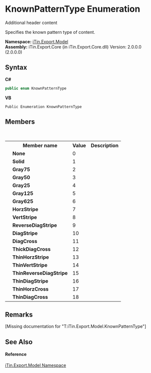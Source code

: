 # KnownPatternType Enumeration
Additional header content 

Specifies the known pattern type of content.

**Namespace:**&nbsp;<a href="N_iTin_Export_Model">iTin.Export.Model</a><br />**Assembly:**&nbsp;iTin.Export.Core (in iTin.Export.Core.dll) Version: 2.0.0.0 (2.0.0.0)

## Syntax

**C#**<br />
``` C#
public enum KnownPatternType
```

**VB**<br />
``` VB
Public Enumeration KnownPatternType
```


## Members
&nbsp;<table><tr><th></th><th>Member name</th><th>Value</th><th>Description</th></tr><tr><td /><td target="F:iTin.Export.Model.KnownPatternType.None">**None**</td><td>0</td><td /></tr><tr><td /><td target="F:iTin.Export.Model.KnownPatternType.Solid">**Solid**</td><td>1</td><td /></tr><tr><td /><td target="F:iTin.Export.Model.KnownPatternType.Gray75">**Gray75**</td><td>2</td><td /></tr><tr><td /><td target="F:iTin.Export.Model.KnownPatternType.Gray50">**Gray50**</td><td>3</td><td /></tr><tr><td /><td target="F:iTin.Export.Model.KnownPatternType.Gray25">**Gray25**</td><td>4</td><td /></tr><tr><td /><td target="F:iTin.Export.Model.KnownPatternType.Gray125">**Gray125**</td><td>5</td><td /></tr><tr><td /><td target="F:iTin.Export.Model.KnownPatternType.Gray625">**Gray625**</td><td>6</td><td /></tr><tr><td /><td target="F:iTin.Export.Model.KnownPatternType.HorzStripe">**HorzStripe**</td><td>7</td><td /></tr><tr><td /><td target="F:iTin.Export.Model.KnownPatternType.VertStripe">**VertStripe**</td><td>8</td><td /></tr><tr><td /><td target="F:iTin.Export.Model.KnownPatternType.ReverseDiagStripe">**ReverseDiagStripe**</td><td>9</td><td /></tr><tr><td /><td target="F:iTin.Export.Model.KnownPatternType.DiagStripe">**DiagStripe**</td><td>10</td><td /></tr><tr><td /><td target="F:iTin.Export.Model.KnownPatternType.DiagCross">**DiagCross**</td><td>11</td><td /></tr><tr><td /><td target="F:iTin.Export.Model.KnownPatternType.ThickDiagCross">**ThickDiagCross**</td><td>12</td><td /></tr><tr><td /><td target="F:iTin.Export.Model.KnownPatternType.ThinHorzStripe">**ThinHorzStripe**</td><td>13</td><td /></tr><tr><td /><td target="F:iTin.Export.Model.KnownPatternType.ThinVertStripe">**ThinVertStripe**</td><td>14</td><td /></tr><tr><td /><td target="F:iTin.Export.Model.KnownPatternType.ThinReverseDiagStripe">**ThinReverseDiagStripe**</td><td>15</td><td /></tr><tr><td /><td target="F:iTin.Export.Model.KnownPatternType.ThinDiagStripe">**ThinDiagStripe**</td><td>16</td><td /></tr><tr><td /><td target="F:iTin.Export.Model.KnownPatternType.ThinHorzCross">**ThinHorzCross**</td><td>17</td><td /></tr><tr><td /><td target="F:iTin.Export.Model.KnownPatternType.ThinDiagCross">**ThinDiagCross**</td><td>18</td><td /></tr></table>

## Remarks
\[Missing <remarks> documentation for "T:iTin.Export.Model.KnownPatternType"\]

## See Also


#### Reference
<a href="N_iTin_Export_Model">iTin.Export.Model Namespace</a><br />